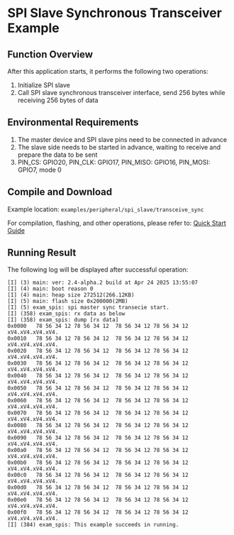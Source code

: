 # SPI Slave Synchronous Transceiver Example

## Function Overview

After this application starts, it performs the following two operations:

1. Initialize SPI slave
2. Call SPI slave synchronous transceiver interface, send 256 bytes while receiving 256 bytes of data

## Environmental Requirements

1. The master device and SPI slave pins need to be connected in advance
2. The slave side needs to be started in advance, waiting to receive and prepare the data to be sent
3. PIN_CS: GPIO20, PIN_CLK: GPIO17, PIN_MISO: GPIO16, PIN_MOSI: GPIO7, mode 0


## Compile and Download

Example location: `examples/peripheral/spi_slave/transceive_sync`

For compilation, flashing, and other operations, please refer to: [Quick Start Guide](https://doc.winnermicro.net/w800/en/latest/get_started/index.html)

## Running Result

The following log will be displayed after successful operation:

```
[I] (3) main: ver: 2.4-alpha.2 build at Apr 24 2025 13:55:07
[I] (4) main: boot reason 0
[I] (4) main: heap size 272512(266.12KB)
[I] (5) main: flash size 0x200000(2MB)
[I] (5) exam_spis: spi master sync transecie start.
[I] (358) exam_spis: rx data as below
[I] (358) exam_spis: dump [rx data]
0x0000   78 56 34 12 78 56 34 12  78 56 34 12 78 56 34 12  xV4.xV4.xV4.xV4.
0x0010   78 56 34 12 78 56 34 12  78 56 34 12 78 56 34 12  xV4.xV4.xV4.xV4.
0x0020   78 56 34 12 78 56 34 12  78 56 34 12 78 56 34 12  xV4.xV4.xV4.xV4.
0x0030   78 56 34 12 78 56 34 12  78 56 34 12 78 56 34 12  xV4.xV4.xV4.xV4.
0x0040   78 56 34 12 78 56 34 12  78 56 34 12 78 56 34 12  xV4.xV4.xV4.xV4.
0x0050   78 56 34 12 78 56 34 12  78 56 34 12 78 56 34 12  xV4.xV4.xV4.xV4.
0x0060   78 56 34 12 78 56 34 12  78 56 34 12 78 56 34 12  xV4.xV4.xV4.xV4.
0x0070   78 56 34 12 78 56 34 12  78 56 34 12 78 56 34 12  xV4.xV4.xV4.xV4.
0x0080   78 56 34 12 78 56 34 12  78 56 34 12 78 56 34 12  xV4.xV4.xV4.xV4.
0x0090   78 56 34 12 78 56 34 12  78 56 34 12 78 56 34 12  xV4.xV4.xV4.xV4.
0x00a0   78 56 34 12 78 56 34 12  78 56 34 12 78 56 34 12  xV4.xV4.xV4.xV4.
0x00b0   78 56 34 12 78 56 34 12  78 56 34 12 78 56 34 12  xV4.xV4.xV4.xV4.
0x00c0   78 56 34 12 78 56 34 12  78 56 34 12 78 56 34 12  xV4.xV4.xV4.xV4.
0x00d0   78 56 34 12 78 56 34 12  78 56 34 12 78 56 34 12  xV4.xV4.xV4.xV4.
0x00e0   78 56 34 12 78 56 34 12  78 56 34 12 78 56 34 12  xV4.xV4.xV4.xV4.
0x00f0   78 56 34 12 78 56 34 12  78 56 34 12 78 56 34 12  xV4.xV4.xV4.xV4.
[I] (384) exam_spis: This example succeeds in running.
```
